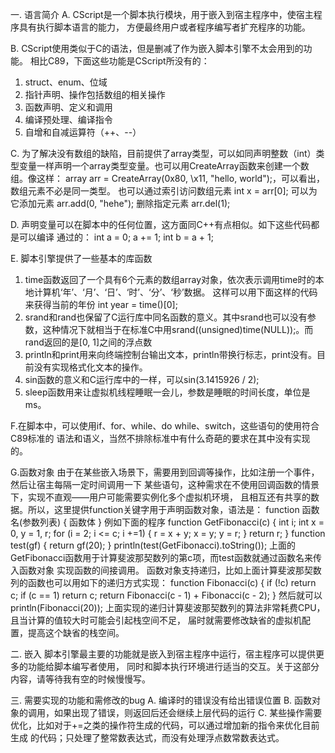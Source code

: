 一. 语言简介
A. CScript是一个脚本执行模块，用于嵌入到宿主程序中，使宿主程序具有执行脚本语言的能力，
方便最终用户或者程序编写者扩充程序的功能。

B. CScript使用类似于C的语法，但是删减了作为嵌入脚本引擎不太会用到的功能。
相比C89，下面这些功能是CScript所没有的：
1. struct、enum、位域
2. 指针声明、操作包括数组的相关操作
3. 函数声明、定义和调用
4. 编译预处理、编译指令
5. 自增和自减运算符（++、--）

C. 为了解决没有数组的缺陷，目前提供了array类型，可以如同声明整数（int）类型变量一样声明一个array类型变量。也可以用CreateArray函数来创建一个数组。像这样：
array arr = CreateArray(0x80, \x11, "hello, world");，可以看出，数组元素不必是同一类型。
也可以通过索引访问数组元素
int x = arr[0];
可以为它添加元素
arr.add(0, "hehe");
删除指定元素
arr.del(1);

D. 声明变量可以在脚本中的任何位置，这方面同C++有点相似。如下这些代码都是可以编译
通过的：
int a = 0;
a += 1;
int b = a + 1;

E. 脚本引擎提供了一些基本的库函数
1. time函数返回了一个具有6个元素的数组array对象，依次表示调用time时的本地计算机‘年’、‘月’、‘日’、‘时’、‘分’、‘秒’数据。
这样可以用下面这样的代码来获得当前的年份
int year = time()[0];
2. srand和rand也保留了C运行库中同名函数的意义。其中srand也可以没有参数，这种情况下就相当于在标准C中用srand((unsigned)time(NULL));。而rand返回的是[0, 1]之间的浮点数
3. println和print用来向终端控制台输出文本，println带换行标志，print没有。目前没有实现格式化文本的操作。
4. sin函数的意义和C运行库中的一样，可以sin(3.1415926 / 2);
5. sleep函数用来让虚拟机线程睡眠一会儿，参数是睡眠的时间长度，单位是ms。

F.在脚本中，可以使用if、for、while、do while、switch，这些语句的使用符合C89标准的
语法和语义，当然不排除标准中有什么奇葩的要求在其中没有实现的。

G.函数对象
由于在某些嵌入场景下，需要用到回调等操作，比如注册一个事件，然后让宿主每隔一定时间调用一下
某些语句，这种需求在不使用回调函数的情景下，实现不直观——用户可能需要实例化多个虚拟机环境，
且相互还有共享的数据。所以，这里提供function关键字用于声明函数对象，语法是：
function 函数名(参数列表)
{
 函数体
}
例如下面的程序
function GetFibonacci(c)
{
 int i;
 int x = 0, y = 1, r;
 for (i = 2; i <= c; i +=1)
 {
  r = x + y;
  x = y; y = r;
 }
 return r;
}
function test(gf)
{
 return gf(20);
}
println(test(GetFibonacci).toString());
上面的GetFibonacci函数用于计算斐波那契数列的第c项，而test函数就通过函数名来传入函数对象
实现函数的间接调用。
函数对象支持递归，比如上面计算斐波那契数列的函数也可以用如下的递归方式实现：
function Fibonacci(c)
{
 if (!c)
  return c;
 if (c == 1)
  return c;
 return Fibonacci(c - 1) + Fibonacci(c - 2);
}
然后就可以
println(Fibonacci(20));
上面实现的递归计算斐波那契数列的算法非常耗费CPU，且当计算的值较大时可能会引起栈空间不足，
届时就需要修改缺省的虚拟机配置，提高这个缺省的栈空间。

二. 嵌入
脚本引擎最主要的功能就是嵌入到宿主程序中运行，宿主程序可以提供更多的功能给脚本编写者使用，
同时和脚本执行环境进行适当的交互。关于这部分内容，请等待我有空的时候慢慢写。

三. 需要实现的功能和需修改的bug
A. 编译时的错误没有给出错误位置
B. 函数对象的调用，如果出现了错误，则返回后还会继续上层代码的运行
C. 某些操作需要优化，比如对于+=之类的操作符生成的代码，可以通过增加新的指令来优化目前生成
   的代码；只处理了整常数表达式，而没有处理浮点数常数表达式。
